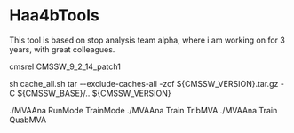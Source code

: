 # Haa4bTools

This tool is based on stop analysis team alpha, where i am working on for 3 years, with great colleagues.

cmsrel CMSSW_9_2_14_patch1

sh cache_all.sh
tar --exclude-caches-all -zcf ${CMSSW_VERSION}.tar.gz -C ${CMSSW_BASE}/.. ${CMSSW_VERSION}

./MVAAna RunMode TrainMode
./MVAAna Train TribMVA
./MVAAna Train QuabMVA
